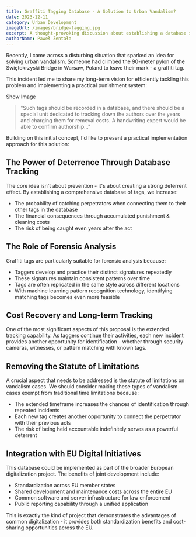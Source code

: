 ```yaml
---
title: Graffiti Tagging Database - A Solution to Urban Vandalism? 
date: 2023-12-11 
category: Urban Development 
imageUrl: /images/bridge-tagging.jpg
excerpt: A thought-provoking discussion about establishing a database system for tracking graffiti taggers and their impact on urban infrastructure. 
authorName: Paweł Żentała 
---
```


Recently, I came across a disturbing situation that sparked an idea for solving urban vandalism. Someone had climbed the 90-meter pylon of the Świętokrzyski Bridge in Warsaw, Poland to leave their mark - a graffiti tag. 
               
This incident led me to share my long-term vision for efficiently tackling this problem and implementing a practical punishment system:

Show Image

> "Such tags should be recorded in a database, and there should be a special unit dedicated to tracking down the authors over the years and charging them for removal costs. A handwriting expert would be able to confirm authorship..."

Building on this initial concept, I'd like to present a practical implementation approach for this solution:

## The Power of Deterrence Through Database Tracking

The core idea isn't about prevention - it's about creating a strong deterrent effect. By establishing a comprehensive database of tags, we increase:

*   The probability of catching perpetrators when connecting them to their other tags in the database
*   The financial consequences through accumulated punishment & cleaning costs
*   The risk of being caught even years after the act

## The Role of Forensic Analysis

Graffiti tags are particularly suitable for forensic analysis because:

*   Taggers develop and practice their distinct signatures repeatedly
*   These signatures maintain consistent patterns over time
*   Tags are often replicated in the same style across different locations
*   With machine learning pattern recognition technology, identifying matching tags becomes even more feasible

## Cost Recovery and Long-term Tracking

One of the most significant aspects of this proposal is the extended tracking capability. As taggers continue their activities, each new incident provides another opportunity for identification - whether through security cameras, witnesses, or pattern matching with known tags.

## Removing the Statute of Limitations

A crucial aspect that needs to be addressed is the statute of limitations on vandalism cases. We should consider making these types of vandalism cases exempt from traditional time limitations because:

*   The extended timeframe increases the chances of identification through repeated incidents
*   Each new tag creates another opportunity to connect the perpetrator with their previous acts
*   The risk of being held accountable indefinitely serves as a powerful deterrent

## Integration with EU Digital Initiatives

This database could be implemented as part of the broader European digitalization project. The benefits of joint development include:

*   Standardization across EU member states
*   Shared development and maintenance costs across the entire EU
*   Common software and server infrastructure for law enforcement
*   Public reporting capability through a unified application

This is exactly the kind of project that demonstrates the advantages of common digitalization - it provides both standardization benefits and cost-sharing opportunities across the EU.

